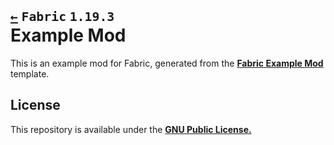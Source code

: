 # <sub>[`←`](https://github.com/KrLite/Example-Mod) `Fabric` `1.19.3`</sub><br />Example Mod

This is an example mod for Fabric, generated from the **[Fabric Example Mod](https://github.com/FabricMC/fabric-example-mod)** template.

## License

This repository is available under the **[GNU Public License.](LICENSE)**
